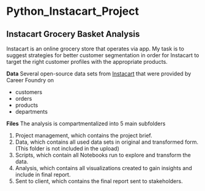 # Python_Instacart_Project
## Instacart Grocery Basket Analysis
Instacart is an online grocery store that operates via app. My task is to suggest strategies for better customer segmentation in order for Instacart to target the right customer profiles with the appropriate products.

**Data** Several open-source data sets from [Instacart]([url](https://www.kaggle.com/datasets/psparks/instacart-market-basket-analysis)) that were provided by Career Foundry on
- customers
- orders
- products
- departments

**Files** The analysis is compartmentalized into 5 main subfolders
1. Project management, which contains the project brief.
2. Data, which contains all used data sets in original and transformed form. (This folder is not included in the upload)
3. Scripts, which contain all Notebooks run to explore and transform the data.
4. Analysis, which contains all visualizations created to gain insights and include in final report.
5. Sent to client, which contains the final report sent to stakeholders.
